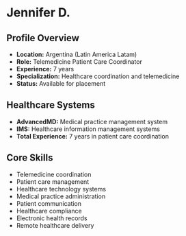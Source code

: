 # Jennifer D.

## Profile Overview
- **Location:** Argentina (Latin America Latam)
- **Role:** Telemedicine Patient Care Coordinator
- **Experience:** 7 years
- **Specialization:** Healthcare coordination and telemedicine
- **Status:** Available for placement

## Healthcare Systems
- **AdvancedMD:** Medical practice management system
- **IMS:** Healthcare information management systems
- **Total Experience:** 7 years in patient care coordination

## Core Skills
- Telemedicine coordination
- Patient care management
- Healthcare technology systems
- Medical practice administration
- Patient communication
- Healthcare compliance
- Electronic health records
- Remote healthcare delivery
